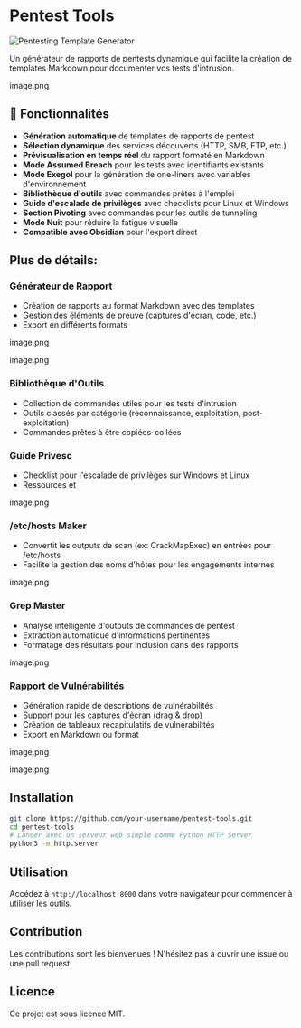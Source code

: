 # Pentest Tools

![Pentesting Template Generator](screenshot.png)

Un générateur de rapports de pentests dynamique qui facilite la création de templates Markdown pour documenter vos tests d'intrusion.

image.png

## 🚀 Fonctionnalités

- **Génération automatique** de templates de rapports de pentest
- **Sélection dynamique** des services découverts (HTTP, SMB, FTP, etc.)
- **Prévisualisation en temps réel** du rapport formaté en Markdown
- **Mode Assumed Breach** pour les tests avec identifiants existants
- **Mode Exegol** pour la génération de one-liners avec variables d'environnement
- **Bibliothèque d'outils** avec commandes prêtes à l'emploi
- **Guide d'escalade de privilèges** avec checklists pour Linux et Windows
- **Section Pivoting** avec commandes pour les outils de tunneling
- **Mode Nuit** pour réduire la fatigue visuelle
- **Compatible avec Obsidian** pour l'export direct

## Plus de détails:

### Générateur de Rapport
- Création de rapports au format Markdown avec des templates
- Gestion des éléments de preuve (captures d'écran, code, etc.)
- Export en différents formats

image.png

image.png

### Bibliothèque d'Outils
- Collection de commandes utiles pour les tests d'intrusion
- Outils classés par catégorie (reconnaissance, exploitation, post-exploitation)
- Commandes prêtes à être copiées-collées

### Guide Privesc
- Checklist pour l'escalade de privilèges sur Windows et Linux
- Ressources et 

image.png

### /etc/hosts Maker
- Convertit les outputs de scan (ex: CrackMapExec) en entrées pour /etc/hosts
- Facilite la gestion des noms d'hôtes pour les engagements internes

image.png

### Grep Master
- Analyse intelligente d'outputs de commandes de pentest
- Extraction automatique d'informations pertinentes
- Formatage des résultats pour inclusion dans des rapports

image.png

### Rapport de Vulnérabilités
- Génération rapide de descriptions de vulnérabilités
- Support pour les captures d'écran (drag & drop)
- Création de tableaux récapitulatifs de vulnérabilités
- Export en Markdown ou format 

image.png

image.png

## Installation

```bash
git clone https://github.com/your-username/pentest-tools.git
cd pentest-tools
# Lancer avec un serveur web simple comme Python HTTP Server
python3 -m http.server
```

## Utilisation

Accédez à `http://localhost:8000` dans votre navigateur pour commencer à utiliser les outils.

## Contribution

Les contributions sont les bienvenues ! N'hésitez pas à ouvrir une issue ou une pull request.

## Licence

Ce projet est sous licence MIT. 